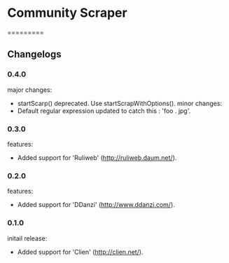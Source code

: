 # Community Scraper
=========

## Changelogs

### 0.4.0
major changes:
 * startScarp() deprecated. Use startScrapWithOptions(). 
minor changes:
 * Default regular expression updated to catch this : 'foo . jpg'.

### 0.3.0
features:
 * Added support for 'Ruliweb' (http://ruliweb.daum.net/).

### 0.2.0
features:
 * Added support for 'DDanzi' (http://www.ddanzi.com/).

### 0.1.0
initail release:
 * Added support for 'Clien' (http://clien.net/).